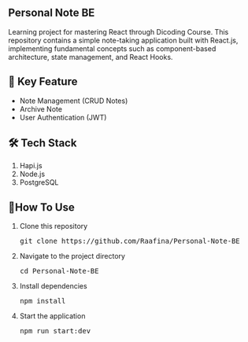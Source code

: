 ## Personal Note BE
Learning project for mastering React through Dicoding Course. This repository contains a simple note-taking application built with React.js, implementing fundamental concepts such as component-based architecture, state management, and React Hooks.

## 🚀 Key Feature
<ul>
    <li>Note Management (CRUD Notes)</li>
    <li>Archive Note</li>
    <li>User Authentication (JWT)</li> 
</ul>

## 🛠️ Tech Stack
<ol>
    <li>Hapi.js</li>
    <li>Node.js</li>
    <li>PostgreSQL</li>
</ol>

## 🎯How To Use
<ol> 
  <li> 
    <p>Clone this repository</p> 
    <p><pre>git clone https://github.com/Raafina/Personal-Note-BE</pre></p>
</li> 
<li> 
  <p>Navigate to the project directory</p>
  <p><pre>cd Personal-Note-BE</pre></p> 
</li> 
<li> 
    <p>Install dependencies</p>
  <p><pre>npm install</pre></p>
</li> 
<li>
  <p>Start the application</p>
  <p><pre>npm run start:dev</pre></p>
</li>
  
